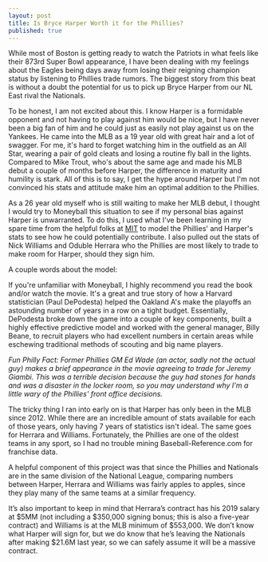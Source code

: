 ```yaml
---
layout: post
title: Is Bryce Harper Worth it for the Phillies?
published: true
---
```


While most of Boston is getting ready to watch the Patriots in what feels like their 873rd Super Bowl appearance, I have been dealing with my feelings about the Eagles being days away from losing their reigning champion status by listening to Phillies trade rumors. The biggest story from this beat is without a doubt the potential for us to pick up Bryce Harper from our NL East rival the Nationals. 

To be honest, I am not excited about this. I know Harper is a formidable opponent and not having to play against him would be nice, but I have never been a big fan of him and he could just as easily not play against us on the Yankees. He came into the MLB as a 19 year old with great hair and a lot of swagger. For me, it's hard to forget watching him in the outfield as an All Star, wearing a pair of gold cleats and losing a routine fly ball in the lights. Compared to Mike Trout, who's about the same age and made his MLB debut a couple of months before Harper, the difference in maturity and humility is stark. All of this is to say, I get the hype around Harper but I'm not convinced his stats and attitude make him an optimal addition to the Phillies.

As a 26 year old myself who is still waiting to make her MLB debut, I thought I would try to Moneyball this situation to see if my personal bias against Harper is unwarranted. To do this, I used what I've been learning in my spare time from the helpful folks at [MIT](https://ocw.mit.edu/courses/sloan-school-of-management/15-071-the-analytics-edge-spring-2017/index.htm) to model the Phillies' and Harper's stats to see how he could potentially contribute. I also pulled out the stats of Nick Williams and Oduble Herrara who the Phillies are most likely to trade to make room for Harper, should they sign him. 

A couple words about the model:

If you're unfamiliar with Moneyball, I highly recommend you read the book and/or watch the movie. It's a great and true story of how a Harvard statistician (Paul DePodesta) helped the Oakland A's make the playoffs an astounding number of years in a row on a tight budget. Essentially, DePodesta broke down the game into a couple of key components, built a highly effective predictive model and worked with the general manager, Billy Beane, to recruit players who had excellent numbers in certain areas while eschewing traditional methods of scouting and big name players.

*Fun Philly Fact: Former Phillies GM Ed Wade (an actor, sadly not the actual guy) makes a brief appearance in the movie agreeing to trade for Jeremy Giambi. This was a terrible decision because the guy had stones for hands and was a disaster in the locker room, so you may understand why I'm a little wary of the Phillies' front office decisions.*

The tricky thing I ran into early on is that Harper has only been in the MLB since 2012. While there are an incredible amount of stats available for each of those years, only having 7 years of statistics isn't ideal. The same goes for Herrara and Williams. Fortunately, the Phillies are one of the oldest teams in any sport, so I had no trouble mining Baseball-Reference.com for franchise data. 

A helpful component of this project was that since the Phillies and Nationals are in the same division of the National League, comparing numbers between Harper, Herrara and Williams was fairly apples to apples, since they play many of the same teams at a similar frequency. 

It’s also important to keep in mind that Herrara’s contract has his 2019 salary at $5MM (not including a $350,000 signing bonus; this is also a five-year contract) and Williams is at the MLB minimum of $553,000. We don’t know what Harper will sign for, but we do know that he’s leaving the Nationals after making $21.6M last year, so we can safely assume it will be a massive contract.
